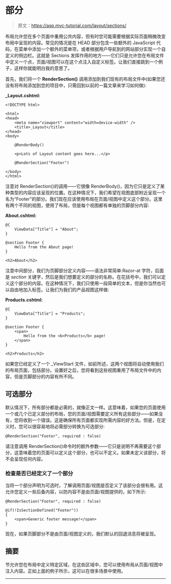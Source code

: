 # 部分

> 原文：<https://asp.mvc-tutorial.com/layout/sections/>

布局允许您在多个页面中重用公共内容，但有时您可能需要根据实际页面稍微改变布局中呈现的内容。常见的情况是在 HEAD 部分包含一些额外的 JavaScript 代码，在菜单中添加一个额外的菜单项，或者根据用户导航到的网站部分实现一个自定义的侧边栏。这就是 Sections 发挥作用的地方——它们只是允许您在布局文件中定义一个点，页面/视图可以在这个点注入自定义标签。让我们直接跳到一个例子，这样你就能明白我的意思了。

首先，我们将一个 **RenderSection()** 调用添加到我们现有的布局文件中(如果您还没有将布局添加到您的项目中，只需回到以前的一篇文章来学习如何做):

**_Layout.cshtml:**

```
<!DOCTYPE html>

<html>
<head>
    <meta name="viewport" content="width=device-width" />
    <title>_Layout</title>
</head>
<body>

    @RenderBody()

    <p>Lots of Layout content goes here...</p>

    @RenderSection("Footer")

</body>
</html>
```

注意对 RenderSection()的调用——它很像 RenderBody()，因为它只是定义了某种类型的内容应该呈现的位置。在这种情况下，我们希望在视图底部附近呈现一个名为“Footer”的部分。我们现在应该使用布局在页面/视图中定义这个部分。这里有两个不同的视图，使用了布局，但是每个视图都有单独的页脚部分内容:

**About.cshtml:**

<input type="hidden" name="IL_IN_ARTICLE">

```
@{
    ViewData["Title"] = "About";
}

@section Footer {
    Hello from the About page!
}

<h2>About</h2>
```

注意中间部分，我们为页脚部分定义内容——语法非常简单:Razor-at 字符，后面是 *section* 关键字，然后是我们想要定义的部分的名称。在花括号中，我们可以定义这个部分的内容。在这种情况下，我们只使用一段简单的文本，但是你当然也可以自由地加入标签。让我们为我们的产品视图这样做:

**Products.cshtml:**

```
@{
    ViewData["Title"] = "Products";
}

@section Footer {
    <span>
        Hello from the <b>Products</b> page!
    </span>
}

<h2>Products</h2>
```

如果您已经定义了一个 _ViewStart 文件，如前所述，这两个视图将自动使用我们的布局页面，包括部分。设置好之后，您将看到这些视图重用了布局文件中的内容，但是页脚部分的内容有所不同。

## 可选部分

默认情况下，所有部分都是必需的，就像正文一样。这意味着，如果您的页面使用一个或几个已定义部分的布局，您的页面/视图需要定义所有这些部分——如果没有，您将收到一个错误。这是确保所有页面都实现所需内容的好方法。但是，在定义时，您可以很容易地将必需部分转换为可选部分:

```
@RenderSection("Footer", required : false)
```

请注意调用 RenderSection()命令时的额外参数——它只是说明不再需要这个部分，这意味着您的页面可以定义这个部分，也可以不定义。如果未定义该部分，将不会呈现任何内容。

### 检查是否已经定义了一个部分

当将一个部分声明为可选时，了解调用页面/视图是否定义了该部分会很有用。这允许您定义一些后备内容，以防内容不是由页面/视图提供的，如下所示:

```
@RenderSection("Footer", required : false)

@if(!IsSectionDefined("Footer"))
{
    <span>Generic footer message!</span>
}
```

现在，如果页脚部分不是由页面/视图定义的，我们默认的回退消息将被呈现。

## 摘要

节允许您在布局中定义特定区域，在这些区域中，您可以使用布局从页面/视图中注入内容。正如上面的例子所示，这可以在很多场景中使用。

* * *